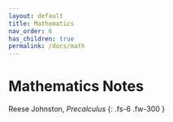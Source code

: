 ```yaml
---
layout: default
title: Mathematics
nav_order: 6
has_children: true
permalink: /docs/math
---
```


# Mathematics Notes

Reese Johnston, *Precalculus*
{: .fs-6 .fw-300 }
